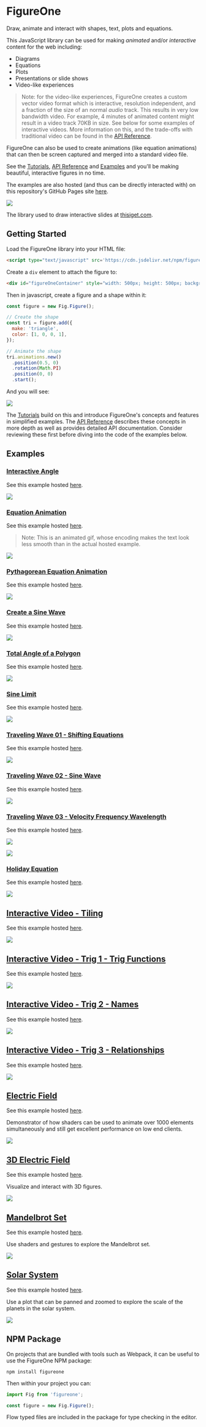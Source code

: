 # FigureOne

Draw, animate and interact with shapes, text, plots and equations.


This JavaScript library can be used for making *animated* and/or *interactive* content for the web including:
* Diagrams
* Equations
* Plots
* Presentations or slide shows
* Video-like experiences

> Note: for the video-like experiences, FigureOne creates a custom vector video format which is interactive, resolution independent, and a fraction of the size of an normal *audio* track. This results in very low bandwidth video. For example, 4 minutes of animated content might result in a video track 70KB in size. See below for some examples of interactive videos. More information on this, and the trade-offs with traditional video can be found in the [API Reference](https://airladon.github.io/FigureOne/api/#interactive-video).

FigureOne can also be used to create animations (like equation animations) that can then be screen captured and merged into a standard video file.


See the [Tutorials](./docs/tutorials), [API Reference](https://airladon.github.io/FigureOne/api/) and [Examples](./docs/examples) and you'll be making beautiful, interactive figures in no time.

The examples are also hosted (and thus can be directly interacted with) on this repository's GitHub Pages site [here](https://airladon.github.io/FigureOne/).

![](docs/summary.gif)

The library used to draw interactive slides at <a href="https://www.thisiget.com">thisiget.com</a>.

## Getting Started

Load the FigureOne library into your HTML file:

```html
<script type="text/javascript" src='https://cdn.jsdelivr.net/npm/figureone@0.14.0/figureone.min.js'></script>
```

Create a `div` element to attach the figure to:
```html
<div id="figureOneContainer" style="width: 500px; height: 500px; background-color: white;"></div>
```

Then in javascript, create a figure and a shape within it:

```js
const figure = new Fig.Figure();

// Create the shape
const tri = figure.add({
  make: 'triangle',
  color: [1, 0, 0, 1],
});

// Animate the shape
tri.animations.new()
  .position(0.5, 0)
  .rotation(Math.PI)
  .position(0, 0)
  .start();

```

And you will see:

![](./docs/example.gif)

The [Tutorials](./docs/tutorials) build on this and introduce FigureOne's concepts and features in simplified examples. The [API Reference](https://airladon.github.io/FigureOne/api/) describes these concepts in more depth as well as provides detailed API documentation. Consider reviewing these first before diving into the code of the examples below.

## Examples

### **[Interactive Angle](./docs/examples/Interactive%20Angle)**

See this example hosted [here](https://airladon.github.io/FigureOne/examples/Interactive%20Angle/index.html).

![](docs/examples/Interactive%20Angle/example.gif)

### **[Equation Animation](./docs/examples/Equation%20Animation)**

See this example hosted [here](https://airladon.github.io/FigureOne/examples/Equation%20Animation/index.html).

> Note: This is an animated gif, whose encoding makes the text look less smooth than in the actual hosted example.

![](docs/examples/Equation%20Animation/example.gif)

### **[Pythagorean Equation Animation](./docs/examples/Pythagorean%20Theorem)**

See this example hosted [here](https://airladon.github.io/FigureOne/examples/Pythagorean%20Theorem/index.html).

![](docs/examples/Pythagorean%20Theorem/example.gif)

### **[Create a Sine Wave](./docs/examples/Sine%20Wave)**

See this example hosted [here](https://airladon.github.io/FigureOne/examples/Sine%20Wave/index.html).

![](docs/examples/Sine%20Wave/example.gif)

### **[Total Angle of a Polygon](./docs/examples/Total%20Angle%20of%20a%20Polygon)**

See this example hosted [here](https://airladon.github.io/FigureOne/examples/Total%20Angle%20of%20a%20Polygon/index.html).

![](docs/examples/Total%20Angle%20of%20a%20Polygon/example.gif)

### **[Sine Limit](./docs/examples/Sine%20Limit)**

See this example hosted [here](https://airladon.github.io/FigureOne/examples/Sine%20Limit/index.html).

![](docs/examples/Sine%20Limit/example.gif)

### **[Traveling Wave 01 - Shifting Equations](./docs/examples/Traveling%20Wave%2001%20-%20Shifting%20Equations)**

See this example hosted [here](https://airladon.github.io/FigureOne/examples/Traveling%20Wave%2001%20-%20Shifting%20Equations/index.html).

![](docs/examples/Traveling%20Wave%2001%20-%20Shifting%20Equations/example.gif)

### **[Traveling Wave 02 - Sine Wave](./docs/examples/Traveling%20Wave%2002%20-%20Sine%20Waves)**

See this example hosted [here](https://airladon.github.io/FigureOne/examples/Traveling%20Wave%2002%20-%20Sine%20Waves/index.html).

![](docs/examples/Traveling%20Wave%2002%20-%20Sine%20Waves/example.gif)

### **[Traveling Wave 03 - Velocity Frequency Wavelength](./docs/examples/Traveling%20Wave%2003%20-%20Velocity%20Frequency%20Wavelength)**

See this example hosted [here](https://airladon.github.io/FigureOne/examples/Traveling%20Wave%2003%20-%20Velocity%20Frequency%20Wavelength/index.html).

![](docs/examples/Traveling%20Wave%2003%20-%20Velocity%20Frequency%20Wavelength/example1.gif)

![](docs/examples/Traveling%20Wave%2003%20-%20Velocity%20Frequency%20Wavelength/example2.gif)

### **[Holiday Equation](./docs/examples/Holiday%20Equation)**

See this example hosted [here](https://airladon.github.io/FigureOne/examples/Holiday%20Equation/index.html).

![](docs/examples/Holiday%20Equation/example.gif)


## **[Interactive Video - Tiling](docs/examples/Interactive%20Video%20-%20Tiling)**

See this example hosted [here](https://airladon.github.io/FigureOne/examples/Interactive%20Video%20-%20Tiling/index.html).

![](docs/examples/Interactive%20Video%20-%20Tiling/example.gif)

## **[Interactive Video - Trig 1 - Trig Functions](docs/examples/Interactive%20Video%20-%20Trig%201%20-%20Trig%20Functions)**

See this example hosted [here](https://airladon.github.io/FigureOne/examples/Interactive%20Video%20-%20Trig%201%20-%20Trig%20Functions/index.html).

![](docs/examples/Interactive%20Video%20-%20Trig%201%20-%20Trig%20Functions/example.gif)


## **[Interactive Video - Trig 2 - Names](docs/examples/Interactive%20Video%20-%20Trig%202%20-%20Names)**

See this example hosted [here](https://airladon.github.io/FigureOne/examples/Interactive%20Video%20-%20Trig%202%20-%20Names/index.html).

![](docs/examples/Interactive%20Video%20-%20Trig%202%20-%20Names/example.gif)

## **[Interactive Video - Trig 3 - Relationships](docs/examples/Interactive%20Video%20-%20Trig%203%20-%20Relationships)**

See this example hosted [here](https://airladon.github.io/FigureOne/examples/Interactive%20Video%20-%20Trig%203%20-%20Relationships/index.html).

![](docs/examples/Interactive%20Video%20-%20Trig%203%20-%20Relationships/example.gif)

## **[Electric Field](docs/examples/Electric%20Field)**

See this example hosted [here](https://airladon.github.io/FigureOne/examples/Electric%20Field/index.html).

Demonstrator of how shaders can be used to animate over 1000 elements simultaneously and still get excellent performance on low end clients.

![](docs/examples/Electric%20Field/example.gif)

## **[3D Electric Field](docs/examples/3D%20Electric%20Field)**

See this example hosted [here](https://airladon.github.io/FigureOne/examples/3D%20Electric%20Field/index.html).

Visualize and interact with 3D figures.

![](docs/examples/3D%20Electric%20Field/example.gif)

## **[Mandelbrot Set](docs/examples/Mandelbrot)**

See this example hosted [here](https://airladon.github.io/FigureOne/examples/Mandelbrot/index.html).

Use shaders and gestures to explore the Mandelbrot set.

![](docs/examples/Mandelbrot/example.gif)

## **[Solar System](docs/examples/Solar%20System)**

See this example hosted [here](https://airladon.github.io/FigureOne/examples/Solar%20System/index.html).

Use a plot that can be panned and zoomed to explore the scale of the planets in the solar system.

![](docs/examples/Solar%20System/example.gif)

## NPM Package

On projects that are bundled with tools such as Webpack, it can be useful to use the FigureOne NPM package:

`npm install figureone`

Then within your project you can:

```js
import Fig from 'figureone';

const figure = new Fig.Figure();
```

Flow typed files are included in the package for type checking in the editor.

